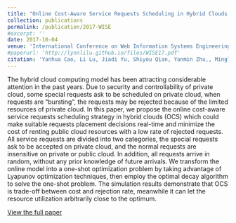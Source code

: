 ```yaml
---
title: "Online Cost-Aware Service Requests Scheduling in Hybrid Clouds for Cloud Bursting"
collection: publications
permalink: /publication/2017-WISE
#excerpt: ''
date: 2017-10-04
venue: 'International Conference on Web Information Systems Engineering (WISE 2017)'
#paperurl: 'http://lynnlilu.github.io/files/WISE17.pdf'
citation: 'Yanhua Cao, Li Lu, Jiadi Yu, Shiyou Qian, Yanmin Zhu,, Minglu Li, Jian Cao, Zhong Wang, Juan Li, Guangtao Xue. (2017). &quot;Online Cost-Aware Service Requests Scheduling in Hybrid Clouds for Cloud Bursting.&quot; <i>WISE 2017</i>.'
---
```


The hybrid cloud computing model has been attracting considerable attention in the past years. Due to security and controllability of private cloud, some special requests ask to be scheduled on private cloud, when requests are “bursting”, the requests may be rejected because of the limited resources of private cloud. In this paper, we propose the online cost-aware service requests scheduling strategy in hybrid clouds (OCS) which could make suitable requests placement decisions real-time and minimize the cost of renting public cloud resources with a low rate of rejected requests. All service requests are divided into two categories, the special requests ask to be accepted on private cloud, and the normal requests are insensitive on private or public cloud. In addition, all requests arrive in random, without any prior knowledge of future arrivals. We transform the online model into a one-shot optimization problem by taking advantage of Lyapunov optimization techniques, then employ the optimal decay algorithm to solve the one-shot problem. The simulation results demonstrate that OCS is trade-off between cost and rejection rate, meanwhile it can let the resource utilization arbitrarily close to the optimum.

[View the full paper](http://lynnlilu.github.io/files/WISE17.pdf)

